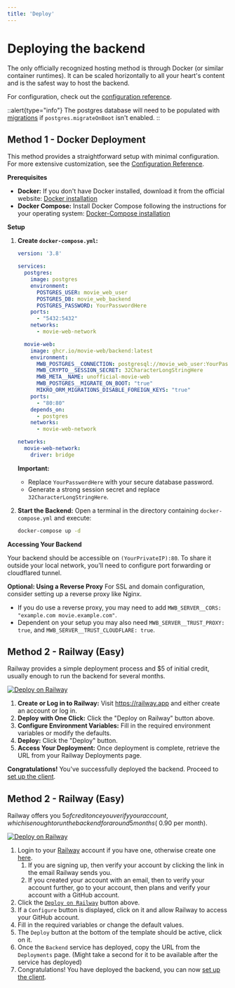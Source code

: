 ```yaml
---
title: 'Deploy'
---
```


# Deploying the backend

The only officially recognized hosting method is through Docker (or similar container runtimes). It can be scaled horizontally to all your heart's content and is the safest way to host the backend.

For configuration, check out the [configuration reference](2.configuration.md).

::alert{type="info"}
The postgres database will need to be populated with [migrations](0.introduction.md#migrations) if `postgres.migrateOnBoot` isn't enabled.
::

## Method 1 - Docker Deployment

This method provides a straightforward setup with minimal configuration. For more extensive customization, see the [Configuration Reference](2.configuration.md).

**Prerequisites**

* **Docker:** If you don't have Docker installed, download it from the official website: [Docker installation](https://www.docker.com/get-started)
* **Docker Compose:** Install Docker Compose following the instructions for your operating system: [Docker-Compose installation](https://docs.docker.com/compose/install/)

**Setup**
1.  **Create `docker-compose.yml`:**

    ```yaml
    version: '3.8'

    services:
      postgres:
        image: postgres
        environment:
          POSTGRES_USER: movie_web_user 
          POSTGRES_DB: movie_web_backend 
          POSTGRES_PASSWORD: YourPasswordHere 
        ports:
          - "5432:5432" 
        networks:
          - movie-web-network

      movie-web:
        image: ghcr.io/movie-web/backend:latest
        environment:
          MWB_POSTGRES__CONNECTION: postgresql://movie_web_user:YourPasswordHere@postgres:5432/movie_web_backend
          MWB_CRYPTO__SESSION_SECRET: 32CharacterLongStringHere 
          MWB_META__NAME: unofficial-movie-web 
          MWB_POSTGRES__MIGRATE_ON_BOOT: "true"
          MIKRO_ORM_MIGRATIONS_DISABLE_FOREIGN_KEYS: "true" 
        ports:
          - "80:80"
        depends_on:
          - postgres
        networks:
          - movie-web-network

    networks:
      movie-web-network: 
        driver: bridge
    ```

    **Important:** 
     * Replace `YourPasswordHere` with your secure database password.
     * Generate a strong session secret and replace `32CharacterLongStringHere`.
2.  **Start the Backend:**  Open a terminal in the directory containing `docker-compose.yml` and execute:

    ```bash
    docker-compose up -d 
    ```

**Accessing Your Backend**

Your backend should be accessible on `(YourPrivateIP):80`. To share it outside your local network, you'll need to configure port forwarding or cloudflared tunnel. 

**Optional: Using a Reverse Proxy** 
For SSL and domain configuration, consider setting up a reverse proxy like Nginx.

* If you do use a reverse proxy, you may need to add `MWB_SERVER__CORS: "example.com movie.example.com"`.
* Dependent on your setup you may also need `MWB_SERVER__TRUST_PROXY: true`, and `MWB_SERVER__TRUST_CLOUDFLARE: true`.

## Method 2 - Railway (Easy)

Railway provides a simple deployment process and $5 of initial credit, usually enough to run the backend for several months.

[![Deploy on Railway](https://railway.app/button.svg)](https://railway.app/template/TS4mw5)

1.  **Create or Log in to Railway:** Visit https://railway.app and either create an account or log in.
2.  **Deploy with One Click:** Click the "Deploy on Railway" button above.
3.  **Configure Environment Variables:**  Fill in the required environment variables or modify the defaults.
4.  **Deploy:**  Click the "Deploy" button. 
5.  **Access Your Deployment:**  Once deployment is complete, retrieve the URL from your Railway Deployments page.

**Congratulations!** You've successfully deployed the backend. Proceed to [set up the client](../1.self-hosting/2.use-backend.md). 

## Method 2 - Railway (Easy)

Railway offers you $5 of credit once you verify your account, which is enough to run the backend for around 5 months (~$0.90 per month).

[![Deploy on Railway](https://railway.app/button.svg)](https://railway.app/template/TS4mw5)

1. Login to your [Railway](https://railway.app) account if you have one, otherwise create one [here](https://railway.app/login).
   1. If you are signing up, then verify your account by clicking the link in the email Railway sends you.
   1. If you created your account with an email, then to verify your account further, go to your account, then plans and verify your account with a GitHub account.
1. Click the [`Deploy on Railway`](https://railway.app/template/TS4mw5) button above.
1. If a `Configure` button is displayed, click on it and allow Railway to access your GitHub account. 
1. Fill in the required variables or change the default values.
1. The `Deploy` button at the bottom of the template should be active, click on it.
1. Once the `Backend` service has deployed, copy the URL from the `Deployments` page. (Might take a second for it to be available after the service has deployed)
1. Congratulations! You have deployed the backend, you can now [set up the client](../1.self-hosting/2.use-backend.md).
